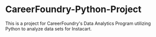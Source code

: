# CareerFoundry-Python-Project
This is a project for CareerFoundry's Data Analytics Program utilizing Python to analyze data sets for Instacart.
